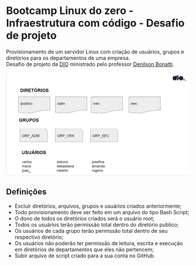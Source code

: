 # Bootcamp Linux do zero - Infraestrutura com código - Desafio de projeto

Provisionamento de um servidor Linux com criação de usuários, grupos e diretórios para os departamentos de uma empresa.  
Desafio de projeto da [DIO](https://dio.me) ministrado pelo professor [Denilson Bonatti](https://www.linkedin.com/in/denilsonbonatti).

![Projeto IaC Linux](https://github.com/jpmjunior/iac-linux/blob/main/iac-linux.png?raw=true)

## Definições
- Excluir diretórios, arquivos, grupos e usuários criados anteriormente;
- Todo provisionamento deve ser feito em um arquivo do tipo Bash Script;
- O dono de todos os diretórios criados será o usuário root;
- Todos os usuários terão permissão total dentro do diretório publico;
- Os usuários de cada grupo terão permissão total dentro de seu respectivo diretório;
- Os usuários não poderão ter permissão de leitura, escrita e execução em diretórios de departamentos que eles não pertencem;
- Subir arquivo de script criado para a sua conta no GitHub.
